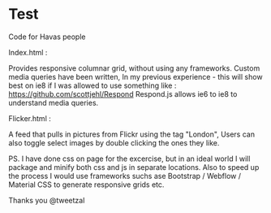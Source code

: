 # Test
Code for Havas people

Index.html : 

Provides responsive columnar grid, without using any frameworks.
Custom media queries have been written,
In my previous experience - this will show best on ie8 if I was allowed to use something like : https://github.com/scottjehl/Respond
Respond.js allows ie6 to ie8 to understand media queries.

Flicker.html : 

A feed that pulls in pictures from Flickr using the tag "London",
Users can also toggle select images by double clicking the ones they like.

PS. I have done css on page for the excercise, but in an ideal world I will package and minify both css and js in separate locations.  Also to speed up the process I would use frameworks suchs ase Bootstrap / Webflow / Material CSS to generate responsive grids etc.

Thanks you
@tweetzal

